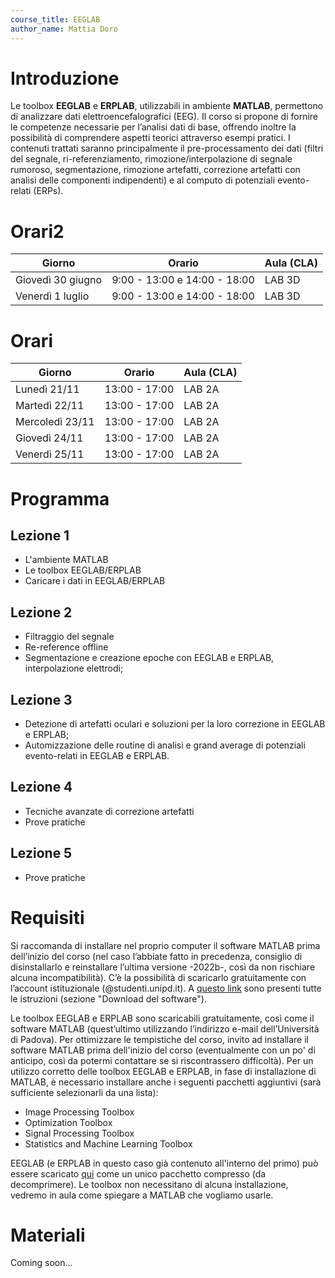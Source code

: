 ```yaml
---
course_title: EEGLAB
author_name: Mattia Doro
---
```


# Introduzione 
Le toolbox **EEGLAB** e **ERPLAB**, utilizzabili in ambiente **MATLAB**, permettono di analizzare dati elettroencefalografici (EEG). Il corso si propone di fornire le competenze necessarie per l’analisi dati di base, offrendo inoltre la possibilità di comprendere aspetti teorici attraverso esempi pratici. I contenuti trattati saranno principalmente il pre-processamento dei dati (filtri del segnale, ri-referenziamento, rimozione/interpolazione di segnale rumoroso, segmentazione, rimozione artefatti, correzione artefatti con analisi delle componenti indipendenti) e al computo di potenziali evento-relati (ERPs).

# Orari2
| Giorno | Orario | Aula (CLA)|
|-------|------|-----|
| Giovedì 30 giugno | 9:00 - 13:00 e 14:00 - 18:00 | LAB 3D  |
| Venerdì 1 luglio  | 9:00 - 13:00 e 14:00 - 18:00 | LAB 3D  |

# Orari
|    **Giorno**   | **Orario**    | **Aula (CLA)** |
|-----------------|---------------|----------------|
| Lunedì 21/11    | 13:00 - 17:00 |     LAB 2A     |
| Martedì 22/11   | 13:00 - 17:00 |     LAB 2A     |
| Mercoledì 23/11 | 13:00 - 17:00 |     LAB 2A     |
| Giovedì 24/11   | 13:00 - 17:00 |     LAB 2A     |
| Venerdì 25/11   | 13:00 - 17:00 |     LAB 2A     |

# Programma

## Lezione 1
- L'ambiente MATLAB
- Le toolbox EEGLAB/ERPLAB
- Caricare i dati in EEGLAB/ERPLAB

## Lezione 2
- Filtraggio del segnale
- Re-reference offline
- Segmentazione e creazione epoche con EEGLAB e ERPLAB, interpolazione elettrodi;

## Lezione 3
- Detezione di artefatti oculari e soluzioni per la loro correzione in EEGLAB e ERPLAB;
- Automizzazione delle routine di analisi e grand average di potenziali evento-relati in EEGLAB e
ERPLAB.

## Lezione 4
- Tecniche avanzate di correzione artefatti
- Prove pratiche

## Lezione 5
- Prove pratiche

# Requisiti
Si raccomanda di installare nel proprio computer il software MATLAB prima dell’inizio del corso (nel caso l’abbiate fatto in precedenza, consiglio di disinstallarlo e reinstallare l’ultima versione -2022b-, così da non rischiare alcuna incompatibilità). C’è la possibilità di scaricarlo gratuitamente con l’account istituzionale (@studenti.unipd.it). A [questo link](https://asit.unipd.it/servizi/servizi-utenti-istituzionali/contratti-software-licenze/matlab) sono presenti tutte le istruzioni (sezione "Download del software").

Le toolbox EEGLAB e ERPLAB sono scaricabili gratuitamente, così come il software MATLAB (quest’ultimo utilizzando l’indirizzo e-mail dell’Università di Padova).
Per ottimizzare le tempistiche del corso, invito ad installare il software MATLAB prima dell'inizio del corso (eventualmente con un po' di anticipo, così da potermi contattare se si riscontrassero difficoltà).
Per un utilizzo corretto delle toolbox EEGLAB e ERPLAB, in fase di installazione di MATLAB, è necessario installare anche i seguenti pacchetti aggiuntivi (sarà sufficiente selezionarli da una lista):

- Image Processing Toolbox
- Optimization Toolbox
- Signal Processing Toolbox
- Statistics and Machine Learning Toolbox

EEGLAB (e ERPLAB in questo caso già contenuto all'interno del primo) può essere scaricato [qui](https://drive.google.com/drive/folders/1_N4_UB2yvqnrQwvGe-9KiUPbGu6UdLAr?usp=sharing) come un unico pacchetto compresso (da decomprimere). Le toolbox non necessitano di alcuna installazione, vedremo in aula come spiegare a MATLAB che vogliamo usarle.

# Materiali
Coming soon...





